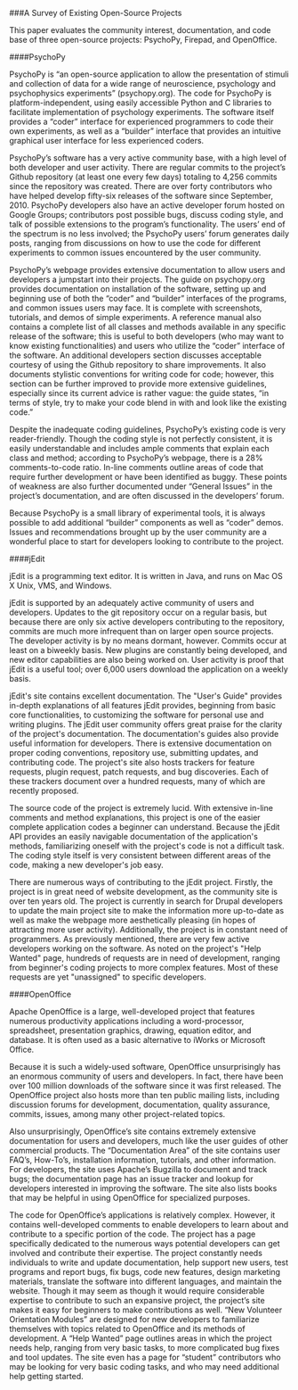 ###A Survey of Existing Open-Source Projects

This paper evaluates the community interest, documentation, and code base of three open-source projects: PsychoPy, Firepad, and OpenOffice.

####PsychoPy

PsychoPy is “an open-source application to allow the presentation of stimuli and collection of data for a wide range of neuroscience, psychology and psychophysics experiments” (psychopy.org). The code for PsychoPy is platform-independent, using easily accessible Python and C libraries to facilitate implementation of psychology experiments. The software itself provides a “coder” interface for experienced programmers to code their own experiments, as well as a “builder” interface that provides an intuitive graphical user interface for less experienced coders. 

PsychoPy’s software has a very active community base, with a high level of both developer and user activity. There are regular commits to the project’s Github repository (at least one every few days) totaling to 4,256 commits since the repository was created. There are over forty contributors who have helped develop fifty-six releases of the software since September, 2010. PsychoPy developers also have an active developer forum hosted on Google Groups; contributors post possible bugs, discuss coding style, and talk of possible extensions to the program’s functionality. The users’ end of the spectrum is no less involved; the PsychoPy users’ forum generates daily posts, ranging from discussions on how to use the code for different experiments to common issues encountered by the user community. 

PsychoPy’s webpage provides extensive documentation to allow users and developers a jumpstart into their projects. The guide on psychopy.org provides documentation on installation of the software, setting up and beginning use of both the “coder” and “builder” interfaces of the programs, and common issues users may face. It is complete with screenshots, tutorials, and demos of simple experiments. A reference manual also contains a complete list of all classes and methods available in any specific release of the software; this is useful to both developers (who may want to know existing functionalities) and users who utilize the “coder” interface of the software. An additional developers section discusses acceptable courtesy of using the Github repository to share improvements. It also documents stylistic conventions for writing code for code; however, this section can be further improved to provide more extensive guidelines, especially since its current advice is rather vague: the guide states, “in terms of style, try to make your code blend in with and look like the existing code.” 

Despite the inadequate coding guidelines, PsychoPy’s existing code is very reader-friendly. Though the coding style is not perfectly consistent, it is easily understandable and includes ample comments that explain each class and method; according to PsychoPy’s webpage, there is a 28% comments-to-code ratio. In-line comments outline areas of code that require further development or have been identified as buggy. These points of weakness are also further documented under “General Issues” in the project’s documentation, and are often discussed in the developers’ forum.

Because PsychoPy is a small library of experimental tools, it is always possible to add additional “builder” components as well as “coder” demos. Issues and recommendations brought up by the user community are a wonderful place to start for developers looking to contribute to the project.

####jEdit

jEdit is a programming text editor. It is written in Java, and runs on Mac OS X Unix, VMS, and Windows.

jEdit is supported by an adequately active community of users and developers. Updates to the git repository occur on a regular basis, but because there are only six active developers contributing to the repository, commits are much more infrequent than on larger open source projects. The developer activity is by no means dormant, however. Commits occur at least on a biweekly basis. New plugins are constantly being developed, and new editor capabilities are also being worked on. User activity is proof that jEdit is a useful tool; over 6,000 users download the application on a weekly basis. 

jEdit's site contains excellent documentation. The "User's Guide" provides in-depth explanations of all features jEdit provides, beginning from basic core functionalities, to  customizing the software for personal use and writing plugins. The jEdit user community offers great praise for the clarity of the project's documentation. The documentation's guides also provide useful information for developers. There is extensive documentation on proper coding conventions, repository use, submitting updates, and contributing code. The project's site also hosts trackers for feature requests, plugin request, patch requests, and bug discoveries. Each of these trackers document over a hundred requests, many of which are recently proposed.

The source code of the project is extremely lucid. With extensive in-line comments and method explanations, this project is one of the easier complete application codes a beginner can understand. Because the jEdit API provides an easily navigable documentation of the application's methods, familiarizing oneself with the project's code is not a difficult task. The coding style itself is very consistent between different areas of the code, making a new developer's job easy.

There are numerous ways of contributing to the jEdit project. Firstly, the project is in great need of website development, as the community site is over ten years old. The project is currently in search for Drupal developers to update the main project site to make the information more up-to-date as well as make the webpage more aesthetically pleasing (in hopes of attracting more user activity). Additionally, the project is in constant need of programmers. As previously mentioned, there are very few active developers working on the software. As noted on the project's "Help Wanted" page, hundreds of requests are in need of development, ranging from beginner's coding projects to more complex features. Most of these requests are yet "unassigned" to specific developers. 


####OpenOffice

Apache OpenOffice is a large, well-developed project that features numerous productivity applications including a word-processor, spreadsheet, presentation graphics, drawing, equation editor, and database. It is often used as a basic alternative to iWorks or Microsoft Office. 

Because it is such a widely-used software, OpenOffice unsurprisingly has an enormous community of users and developers. In fact, there have been over 100 million downloads of the software since it was first released. The OpenOffice project also hosts more than ten public mailing lists, including discussion forums for development, documentation, quality assurance, commits, issues, among many other project-related topics. 

Also unsurprisingly, OpenOffice’s site contains extremely extensive documentation for users and developers, much like the user guides of other commercial products. The “Documentation Area” of the site contains user FAQ’s, How-To’s, installation information, tutorials, and other information. For developers, the site uses Apache’s Bugzilla to document and track bugs; the documentation page has an issue tracker and lookup for developers interested in improving the software. The site also lists books that may be helpful in using OpenOffice for specialized purposes. 

The code for OpenOffice’s applications is relatively complex. However, it contains well-developed comments to enable developers to learn about and contribute to a specific portion of the code. The project has a page specifically dedicated to the numerous ways potential developers can get involved and contribute their expertise. The project constantly needs individuals to write and update documentation, help support new users, test programs and report bugs, fix bugs, code new features, design marketing materials, translate the software into different languages, and maintain the website. Though it may seem as though it would require considerable expertise to contribute to such an expansive project, the project’s site makes it easy for beginners to make contributions as well. “New Volunteer Orientation Modules” are designed for new developers to familiarize themselves with topics related to OpenOffice and its methods of development. A “Help Wanted” page outlines areas in which the project needs help, ranging from very basic tasks, to more complicated bug fixes and tool updates. The site even has a page for “student” contributors who may be looking for very basic coding tasks, and who may need additional help getting started. 
